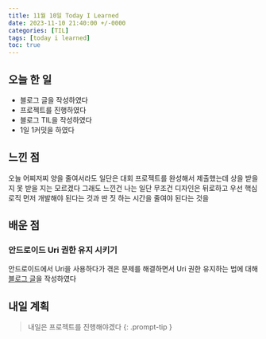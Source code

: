 ```yaml
---
title: 11월 10일 Today I Learned
date: 2023-11-10 21:40:00 +/-0000
categories: [TIL]
tags: [today i learned]
toc: true
---
```


## 오늘 한 일

* 블로그 글을 작성하였다
* 프로젝트를 진행하였다
* 블로그 TIL을 작성하였다
* 1일 1커밋을 하였다

## 느낀 점

오늘 어찌저찌 양을 줄여서라도 일단은 대회 프로젝트를 완성해서 제출했는데 상을 받을 지 못 받을 지는 모르겠다 그래도 느낀건 나는 일단 무조건 디자인은 뒤로하고 우선 핵심 로직 먼저 개발해야 된다는 것과 딴 짓 하는 시간을 줄여야 된다는 것을

## 배운 점

### 안드로이드 Uri 권한 유지 시키기

안드로이드에서 Uri을 사용하다가 겪은 문제를 해결하면서 Uri 권한 유지하는 법에 대해 [블로그 글](https://jangwoojun.github.io/posts/%EC%95%88%EB%93%9C%EB%A1%9C%EC%9D%B4%EB%93%9C-Uri-%EA%B6%8C%ED%95%9C-%EC%9C%A0%EC%A7%80-%EC%8B%9C%ED%82%A4%EA%B8%B0/)을 작성하였다

## 내일 계획

> 내일은 프로젝트를 진행해야겠다
{: .prompt-tip }

